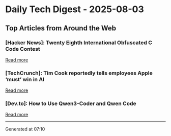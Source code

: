 # Daily Tech Digest - 2025-08-03

## Top Articles from Around the Web

### [Hacker News]: Twenty Eighth International Obfuscated C Code Contest
[Read more](https://www.ioccc.org/2024/index.html)

### [TechCrunch]: Tim Cook reportedly tells employees Apple &#8216;must&#8217; win in AI
[Read more](https://techcrunch.com/2025/08/02/tim-cook-reportedly-tells-employees-apple-must-win-in-ai/)

### [Dev.to]: How to Use Qwen3-Coder and Qwen Code
[Read more](https://dev.to/therealmrmumba/how-to-use-qwen3-coder-and-qwen-code-4g4p)


---
Generated at 07:10
